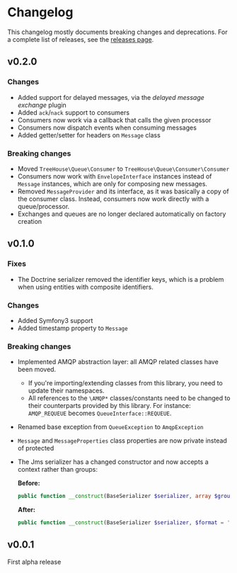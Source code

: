 Changelog
=========

This changelog mostly documents breaking changes and deprecations.
For a complete list of releases, see the [releases page][0].

[0]: https://github.com/treehouselabs/queue/releases


## v0.2.0

### Changes
* Added support for delayed messages, via the _delayed message exchange_ plugin
* Added `ack`/`nack` support to consumers
* Consumers now work via a callback that calls the given processor
* Consumers now dispatch events when consuming messages
* Added getter/setter for headers on `Message` class

### Breaking changes
* Moved `TreeHouse\Queue\Consumer` to `TreeHouse\Queue\Consumer\Consumer`
* Consumers now work with `EnvelopeInterface` instances instead of `Message`
  instances, which are only for composing new messages.
* Removed `MessageProvider` and its interface, as it was basically a copy of
  the consumer class. Instead, consumers now work directly with a queue/processor.
* Exchanges and queues are no longer declared automatically on factory creation


## v0.1.0

### Fixes
* The Doctrine serializer removed the identifier keys, which is a problem when
  using entities with composite identifiers.

### Changes
* Added Symfony3 support
* Added timestamp property to `Message`

### Breaking changes
* Implemented AMQP abstraction layer: all AMQP related classes have been moved.
  * If you're importing/extending classes from this library, you need to update
    their namespaces.
  * All references to the `\AMQP*` classes/constants need to be changed to
    their counterparts provided by this library. For instance: `AMQP_REQUEUE`
    becomes `QueueInterface::REQUEUE`.
* Renamed base exception from `QueueException` to `AmqpException`
* `Message` and `MessageProperties` class properties are now private instead of protected
* The Jms serializer has a changed constructor and now accepts a context rather
  than groups:

  **Before:**

  ```php
  public function __construct(BaseSerializer $serializer, array $groups = [], $format = 'json')
  ```

  **After:**

  ```php
  public function __construct(BaseSerializer $serializer, $format = 'json', SerializationContext $context = null)
  ```


## v0.0.1

First alpha release
